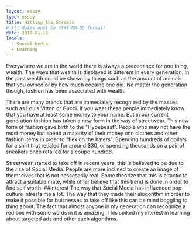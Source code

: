 ```yaml
---
layout: essay
type: essay
title: Hitting the Streets
# All dates must be YYYY-MM-DD format!
date: 2018-01-15
labels:
  - Social Media
  - Learning
---
```


Everywhere we are in the world there is always a precedance for one thing, wealth. The ways that wealth is displayed is different in every generation. In the past wealth could be shown by things such as the amount of animals that you owned or by how much cocaine one did. No matter the generation though, fashion has been associated with wealth. 

There are many brands that are immediately recognized by the masses such as Louis Vitton or Gucci. If you wear these people immediately know that you have at least some money to your name. But in our current generation fashion has taken a new form in the way of streetwear. This new form of fashion gave birth to the "Hypebeast". People who may not have the most money but spend a majority of their money onn clothes and other fashion items in order to "flex on the haters". Spending hundreds of dollars for a shirt that retialed for around $30, or spending thousands on a pair of sneakers once retailed for a coupe hundred.

Streetwear started to take off in recent years, this is believed to be due to the rise of Social Media. People are more inclined to create an image of themselves that is not nessesarily real. Some theorize that this is a tactic to attract a suitable mate, while other believe that this trend is done in order to find self worth. 
##Interest
The way that Social Media has influenced pop culture intrests me a lot. The way that they made their alogorithm in order to make it possible for buisnesses to take off like this can be mind boggling to thing about. The fact that almost anyone in my generation can recognize a red box with some words in it is amazing. This spiked my interest in learning about targeted ads and other such algorithms.
